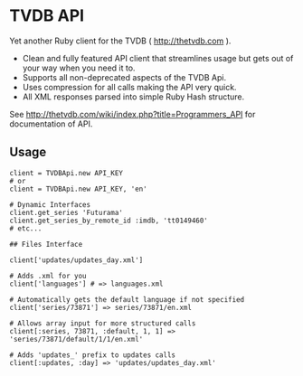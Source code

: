 TVDB API
========

Yet another Ruby client for the TVDB ( http://thetvdb.com ).

  * Clean and fully featured API client that streamlines usage but gets out of your way when you need it to.
  * Supports all non-deprecated aspects of the TVDB Api.
  * Uses compression for all calls making the API very quick.
  * All XML responses parsed into simple Ruby Hash structure.

See http://thetvdb.com/wiki/index.php?title=Programmers_API for documentation of API.

Usage
-----

    client = TVDBApi.new API_KEY
    # or
    client = TVDBApi.new API_KEY, 'en'

    # Dynamic Interfaces
    client.get_series 'Futurama'
    client.get_series_by_remote_id :imdb, 'tt0149460'
    # etc...
    
    ## Files Interface

    client['updates/updates_day.xml']
    
    # Adds .xml for you
    client['languages'] # => languages.xml

    # Automatically gets the default language if not specified
    client['series/73871'] => series/73871/en.xml

    # Allows array input for more structured calls
    client[:series, 73871, :default, 1, 1] => 'series/73871/default/1/1/en.xml'

    # Adds 'updates_' prefix to updates calls
    client[:updates, :day] => 'updates/updates_day.xml'

